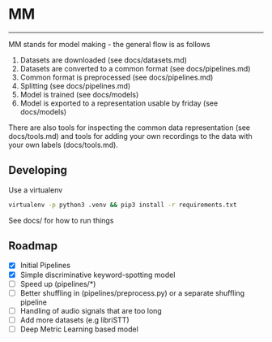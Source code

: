 # MM 

---

MM stands for model making - the general flow is as follows

1. Datasets are downloaded (see docs/datasets.md)
2. Datasets are converted to a common format (see docs/pipelines.md)
3. Common format is preprocessed (see docs/pipelines.md)
4. Splitting (see docs/pipelines.md)
5. Model is trained (see docs/models)
5. Model is exported to a representation usable by friday (see docs/models)

There are also tools for inspecting the common data representation (see docs/tools.md) and tools for adding your own recordings to the data with your own labels (docs/tools.md).

## Developing

Use a virtualenv

```bash
virtualenv -p python3 .venv && pip3 install -r requirements.txt
```

See docs/ for how to run things


## Roadmap

- [x] Initial Pipelines
- [x] Simple discriminative keyword-spotting model
- [ ] Speed up (pipelines/\*)
- [ ] Better shuffling in (pipelines/preprocess.py) or a separate shuffling pipeline
- [ ] Handling of audio signals that are too long
- [ ] Add more datasets (e.g libriSTT)
- [ ] Deep Metric Learning based model
